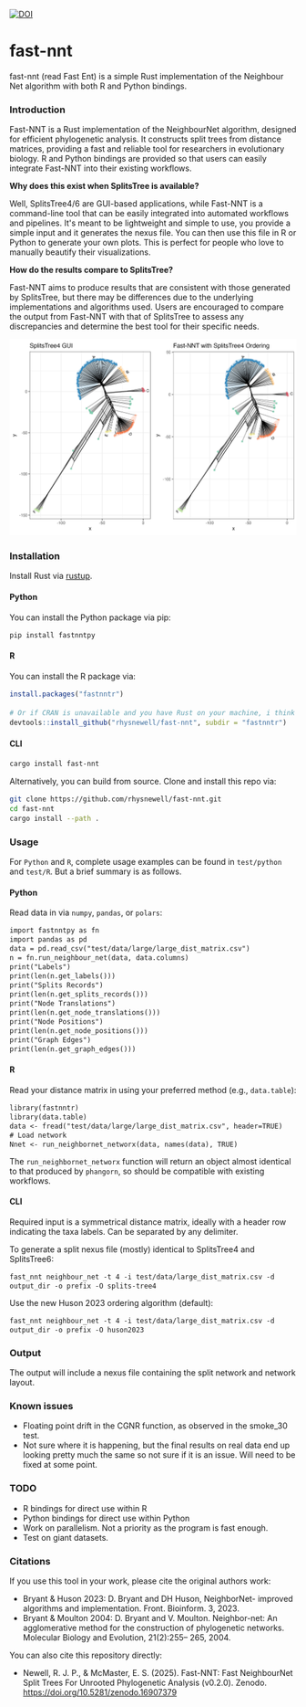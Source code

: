 [![DOI](https://zenodo.org/badge/1037785550.svg)](https://doi.org/10.5281/zenodo.16907379)

# fast-nnt
fast-nnt (read Fast Ent) is a simple Rust implementation of the Neighbour Net algorithm with both R and Python bindings.

### Introduction

Fast-NNT is a Rust implementation of the NeighbourNet algorithm, designed for efficient phylogenetic analysis. It constructs split trees from distance matrices, providing a fast and reliable tool for researchers in evolutionary biology. R and Python bindings are provided so that users can easily integrate Fast-NNT into their existing workflows.

**Why does this exist when SplitsTree is available?**

Well, SplitsTree4/6 are GUI-based applications, while Fast-NNT is a command-line tool that can be easily integrated into automated workflows and pipelines. It's meant to be lightweight and simple to use, you provide a simple input and it generates the nexus file. You can then use this file in R or Python to generate your own plots. This is perfect for people who love to manually beautify their visualizations.

**How do the results compare to SplitsTree?**

Fast-NNT aims to produce results that are consistent with those generated by SplitsTree, but there may be differences due to the underlying implementations and algorithms used. Users are encouraged to compare the output from Fast-NNT with that of SplitsTree to assess any discrepancies and determine the best tool for their specific needs.

![Comparison to SplitsTree4](images/IMG_5077.png)

### Installation
Install Rust via [rustup](https://rustup.rs/).

#### Python
You can install the Python package via pip:
```bash
pip install fastnntpy
```

#### R
You can install the R package via:
```R
install.packages("fastnntr")

# Or if CRAN is unavailable and you have Rust on your machine, i think this will work
devtools::install_github("rhysnewell/fast-nnt", subdir = "fastnntr")
```

#### CLI

```bash
cargo install fast-nnt
```

Alternatively, you can build from source. Clone and install this repo via:
```bash
git clone https://github.com/rhysnewell/fast-nnt.git
cd fast-nnt
cargo install --path .
```

### Usage

For `Python` and `R`, complete usage examples can be found in `test/python` and `test/R`. But a brief summary is as follows.

#### Python
Read data in via `numpy`, `pandas`, or `polars`:

```
import fastnntpy as fn
import pandas as pd
data = pd.read_csv("test/data/large/large_dist_matrix.csv")
n = fn.run_neighbour_net(data, data.columns)
print("Labels")
print(len(n.get_labels()))
print("Splits Records")
print(len(n.get_splits_records()))
print("Node Translations")
print(len(n.get_node_translations()))
print("Node Positions")
print(len(n.get_node_positions()))
print("Graph Edges")
print(len(n.get_graph_edges()))
```

#### R
Read your distance matrix in using your preferred method (e.g., `data.table`):
```
library(fastnntr)
library(data.table)
data <- fread("test/data/large/large_dist_matrix.csv", header=TRUE)
# Load network
Nnet <- run_neighbornet_networx(data, names(data), TRUE)
```

The `run_neighbornet_networx` function will return an object almost identical to that produced by `phangorn`, so should be compatible with existing workflows.

#### CLI
Required input is a symmetrical distance matrix, ideally with a header row indicating the taxa labels. Can be separated by any delimiter.

To generate a split nexus file (mostly) identical to SplitsTree4 and SplitsTree6:
```
fast_nnt neighbour_net -t 4 -i test/data/large_dist_matrix.csv -d output_dir -o prefix -O splits-tree4
```

Use the new Huson 2023 ordering algorithm (default):
```
fast_nnt neighbour_net -t 4 -i test/data/large_dist_matrix.csv -d output_dir -o prefix -O huson2023
```

### Output

The output will include a nexus file containing the split network and network layout.

### Known issues
- Floating point drift in the CGNR function, as observed in the smoke_30 test.
- Not sure where it is happening, but the final results on real data end up looking pretty much the same so not sure if it is an issue. Will need to be fixed at some point.


### TODO
- R bindings for direct use within R
- Python bindings for direct use within Python
- Work on parallelism. Not a priority as the program is fast enough.
- Test on giant datasets.


### Citations

If you use this tool in your work, please cite the original authors work:
- Bryant & Huson 2023: D. Bryant and DH Huson, NeighborNet- improved algorithms and implementation. Front. Bioinform. 3, 2023.
- Bryant & Moulton 2004: D. Bryant and V. Moulton. Neighbor-net: An agglomerative method for the construction of phylogenetic networks. Molecular Biology and Evolution, 21(2):255– 265, 2004.

You can also cite this repository directly:
- Newell, R. J. P., & McMaster, E. S. (2025). Fast-NNT: Fast NeighbourNet Split Trees For Unrooted Phylogenetic Analysis (v0.2.0). Zenodo. https://doi.org/10.5281/zenodo.16907379

